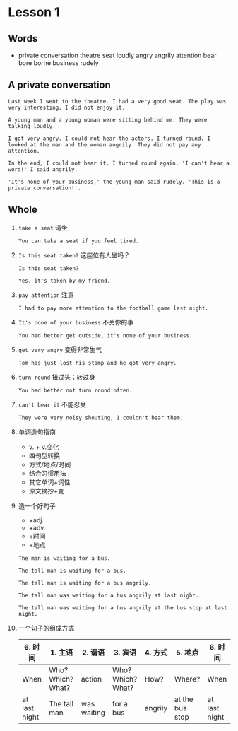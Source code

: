 # Lesson 1

## Words

- private conversation theatre seat loudly angry angrily attention bear bore borne business rudely

## A private conversation

```
Last week I went to the theatre. I had a very good seat. The play was very interesting. I did not enjoy it.

A young man and a young woman were sitting behind me. They were talking loudly.

I got very angry. I could not hear the actors. I turned round. I looked at the man and the woman angrily. They did not pay any attention.

In the end, I could not bear it. I turned round again. 'I can't hear a word!' I said angrily.

'It's none of your business,' the young man said rudely. 'This is a private conversation!'.
```

## Whole

1. `take a seat` 请坐

   ```
   You can take a seat if you feel tired.
   ```

2. `Is this seat taken?` 这座位有人坐吗？

   ```
   Is this seat taken?

   Yes, it's taken by my friend.
   ```

3. `pay attention` 注意

   ```
   I had to pay more attention to the football game last night.
   ```

4. `It's none of your business` 不关你的事

   ```
   You had better get outside, it's none of your business.
   ```

5. `get very angry` 变得非常生气

   ```
   Tom has just lost his stamp and he got very angry.
   ```

6. `turn round` 扭过头；转过身

   ```
   You had better not turn round often.
   ```

7. `can't bear it` 不能忍受

   ```
   They were very noisy shouting, I couldn't bear them.
   ```

8. 单词造句指南

   - v. + v.变化
   - 四句型转换
   - 方式/地点/时间
   - 结合习惯用法
   - 其它单词+词性
   - 原文摘抄+变

9. 造一个好句子

   - +adj.
   - +adv.
   - +时间
   - +地点

   ```
   The man is waiting for a bus.

   The tall man is waiting for a bus.

   The tall man is waiting for a bus angrily.

   The tall man was waiting for a bus angrily at last night.

   The tall man was waiting for a bus angrily at the bus stop at last night.
   ```

10. 一个句子的组成方式

    | 6. 时间       | 1. 主语           | 2. 谓语     | 3. 宾语           | 4. 方式 | 5. 地点         | 6. 时间       |
    | ------------- | ----------------- | ----------- | ----------------- | ------- | --------------- | ------------- |
    | When          | Who? Which? What? | action      | Who? Which? What? | How?    | Where?          | When          |
    | at last night | The tall man      | was waiting | for a bus         | angrily | at the bus stop | at last night |
